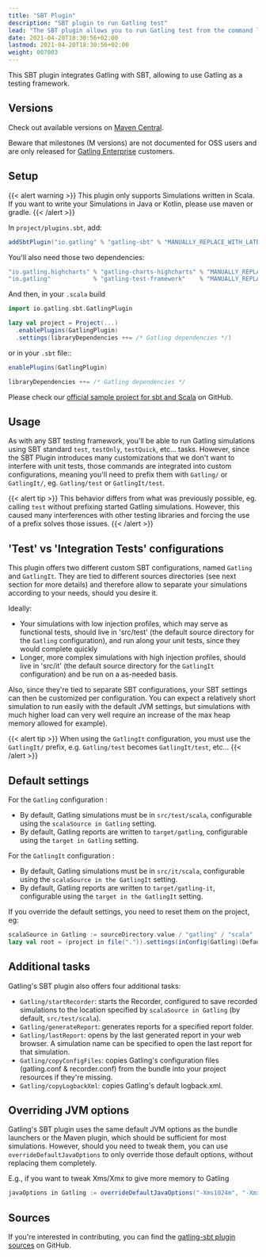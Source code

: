 ```yaml
---
title: "SBT Plugin"
description: "SBT plugin to run Gatling test"
lead: "The SBT plugin allows you to run Gatling test from the command line, without the bundle"
date: 2021-04-20T18:30:56+02:00
lastmod: 2021-04-20T18:30:56+02:00
weight: 007003
---
```


This SBT plugin integrates Gatling with SBT, allowing to use Gatling as a testing framework.

## Versions

Check out available versions on [Maven Central](https://search.maven.org/artifact/io.gatling/gatling-sbt).

Beware that milestones (M versions) are not documented for OSS users and are only released for [Gatling Enterprise](https://gatling.io/enterprise/) customers.

## Setup

{{< alert warning >}}
This plugin only supports Simulations written in Scala. If you want to write your Simulations in Java or Kotlin, please use maven or gradle.
{{< /alert >}}

In `project/plugins.sbt`, add:

```scala
addSbtPlugin("io.gatling" % "gatling-sbt" % "MANUALLY_REPLACE_WITH_LATEST_VERSION")
```

You'll also need those two dependencies:

```scala
"io.gatling.highcharts" % "gatling-charts-highcharts" % "MANUALLY_REPLACE_WITH_LATEST_VERSION" % "test"
"io.gatling"            % "gatling-test-framework"    % "MANUALLY_REPLACE_WITH_LATEST_VERSION" % "test"
```

And then, in your `.scala` build

```scala
import io.gatling.sbt.GatlingPlugin

lazy val project = Project(...)
  .enablePlugins(GatlingPlugin)
  .settings(libraryDependencies ++= /* Gatling dependencies */)
```

or in your `.sbt` file::
```scala
enablePlugins(GatlingPlugin)

libraryDependencies ++= /* Gatling dependencies */
```

Please check our [official sample project for sbt and Scala](https://github.com/gatling/gatling-sbt-plugin-demo) on GitHub.

## Usage

As with any SBT testing framework, you'll be able to run Gatling simulations using SBT standard `test`, `testOnly`, `testQuick`, etc... tasks.
However, since the SBT Plugin introduces many customizations that we don't want to interfere with unit tests, those commands are integrated into custom configurations,
meaning you'll need to prefix them with `Gatling/` or `GatlingIt/`, eg. `Gatling/test` or `GatlingIt/test`.

{{< alert tip >}}
This behavior differs from what was previously possible, eg. calling `test` without prefixing started Gatling simulations.
However, this caused many interferences with other testing libraries and forcing the use of a prefix solves those issues.
{{< /alert >}}

## 'Test' vs 'Integration Tests' configurations

This plugin offers two different custom SBT configurations, named `Gatling` and `GatlingIt`.
They are tied to different sources directories (see next section for more details) and therefore allow to separate your simulations according to your needs, should you desire it.

Ideally:

* Your simulations with low injection profiles, which may serve as functional tests, should live in 'src/test' (the default source directory for the `Gatling` configuration), and run along your unit tests, since they would complete quickly
* Longer, more complex simulations with high injection profiles, should live in 'src/it' (the default source directory for the `GatlingIt` configuration) and be run on a as-needed basis.

Also, since they're tied to separate SBT configurations, your SBT settings can then be customized per configuration.
You can expect a relatively short simulation to run easily with the default JVM settings, but simulations with much higher load can very well require an increase of the max heap memory allowed for example).

{{< alert tip >}}
When using the `GatlingIt` configuration, you must use the `GatlingIt/` prefix, e.g. `Gatling/test` becomes `GatlingIt/test`, etc...
{{< /alert >}}

## Default settings

For the `Gatling` configuration :

* By default, Gatling simulations must be in `src/test/scala`, configurable using the `scalaSource in Gatling` setting.
* By default, Gatling reports are written to `target/gatling`, configurable using the `target in Gatling` setting.

For the `GatlingIt` configuration :

* By default, Gatling simulations must be in `src/it/scala`, configurable using the `scalaSource in the GatlingIt` setting.
* By default, Gatling reports are written to `target/gatling-it`, configurable using the `target in the GatlingIt` setting.

If you override the default settings, you need to reset them on the project, eg:

```scala
scalaSource in Gatling := sourceDirectory.value / "gatling" / "scala"
lazy val root = (project in file(".")).settings(inConfig(Gatling)(Defaults.testSettings): _*)
```

## Additional tasks

Gatling's SBT plugin also offers four additional tasks:

* `Gatling/startRecorder`: starts the Recorder, configured to save recorded simulations to the location specified by `scalaSource in Gatling` (by default, `src/test/scala`).
* `Gatling/generateReport`: generates reports for a specified report folder.
* `Gatling/lastReport`: opens by the last generated report in your web browser. A simulation name can be specified to open the last report for that simulation.
* `Gatling/copyConfigFiles`: copies Gatling's configuration files (gatling.conf & recorder.conf) from the bundle into your project resources if they're missing.
* `Gatling/copyLogbackXml`: copies Gatling's default logback.xml.

## Overriding JVM options

Gatling's SBT plugin uses the same default JVM options as the bundle launchers or the Maven plugin, which should be sufficient for most simulations.
However, should you need to tweak them, you can use `overrideDefaultJavaOptions` to only override those default options, without replacing them completely.

E.g., if you want to tweak Xms/Xmx to give more memory to Gatling

```scala
javaOptions in Gatling := overrideDefaultJavaOptions("-Xms1024m", "-Xmx2048m")
```

## Sources

If you're interested in contributing, you can find the [gatling-sbt plugin sources](https://github.com/gatling/gatling-sbt) on GitHub.
